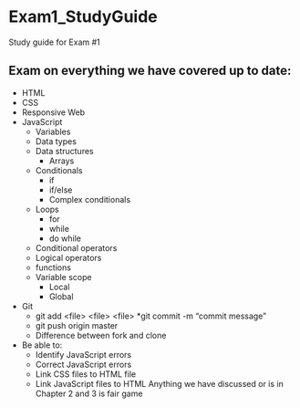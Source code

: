 # Exam1_StudyGuide
Study guide for Exam #1

## Exam on everything we have covered up to date:
* HTML
* CSS
* Responsive Web 
* JavaScript
  * Variables
  * Data types
  * Data structures
    * Arrays
  * Conditionals
    * if
    * if/else
    * Complex conditionals
  * Loops
    * for
    * while
    * do while
  * Conditional operators
  * Logical operators
  * functions 
  * Variable scope
    * Local
    * Global
* Git
  * git add \<file\> \<file\> \<file\>
  *git commit -m “commit message”
  * git push origin master
  * Difference between fork and clone
* Be able to:
  * Identify JavaScript errors
  * Correct JavaScript errors
  * Link CSS files to HTML file
  * Link JavaScript files to HTML
Anything we have discussed or is in Chapter 2 and 3 is fair game



